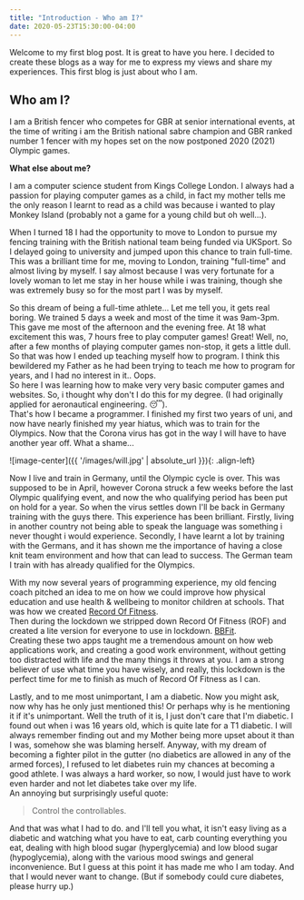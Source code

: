 ```yaml
---
title: "Introduction - Who am I?"
date: 2020-05-23T15:30:00-04:00
---
```


Welcome to my first blog post. It is great to have you here. I decided to create these blogs 
as a way for me to express my views and share my experiences. This first blog is just about who I am.

## Who am I?

I am a British fencer who competes for GBR at senior international events, at the time of 
writing i am the British national sabre champion and GBR ranked number 1 fencer with my hopes 
set on the now postponed 2020 (2021) Olympic games.  
  
**What else about me?**
  
I am a computer science student from Kings College London. I always had a passion for playing computer games as 
a child, in fact my mother tells me the only reason I learnt to read as a child was because i wanted to play Monkey 
Island (probably not a game for a young child but oh well...).  

When I turned 18 I had the opportunity to move to London to pursue my fencing training with the British national team
being funded via UKSport. So I delayed going to university and jumped upon this chance to train full-time.  
This was a brilliant time for me, moving to London, training "full-time" and almost
living by myself. I say almost because I was very fortunate for a lovely woman to let me stay in her house 
while i was training, though she was extremely busy so for the most part I was by myself.

So this dream of being a full-time athlete... Let me tell you, it gets real boring. We trained 5 days a week
and most of the time it was 9am-3pm. This gave me most of the afternoon and the evening free. At 18 what 
excitement this was, 7 hours free to play computer games! Great! Well, no, after a few months of playing computer 
games non-stop, it gets a little dull. So that was how I ended up teaching myself how to program. I think this 
bewildered my Father as he had been trying to teach me how to program for years, and I had no interest in it.. Oops.  
So here I was learning how to make very very basic computer games and websites. So, i thought why don't I do this
for my degree. (I had originally applied for aeronautical engineering. :sleeping:).  
That's how I became a programmer. I finished my first two years of uni, and now have nearly finished my year 
hiatus, which was to train for the Olympics. Now that the Corona virus has got in the way I will have to have another 
year off. What a shame...

![image-center]({{ '/images/will.jpg' | absolute_url }}){: .align-left}


Now I live and train in Germany, until the Olympic cycle is over. This was supposed to be in April, however Corona 
struck a few weeks before the last Olympic qualifying event, and now the who qualifying period has been put 
on hold for a year. So when the virus settles down I'll be back in Germany training with the guys there. This experience 
has been brilliant. Firstly, living in another country not being able to speak the language was something i never 
thought i would experience. Secondly, I have learnt a lot by training with the Germans, and it has shown me 
the importance of having a close knit team environment and how that can lead to success. The German team I 
train with has already qualified for the Olympics.

With my now several years of programming experience, my old fencing coach pitched an idea to me on how we could 
improve how physical education and use health & wellbeing to monitor children at schools. That was how we created 
[Record Of Fitness](https://www.recordoffitness.com).  
Then during the lockdown we stripped down Record Of Fitness (ROF) and created a lite version for everyone to use 
in lockdown. [BBFit](https://www.recordoffitness.com/bbfit).  
Creating these two apps taught me a tremendous amount on how web applications work, and creating a good work 
environment, without getting too distracted with life and the many things it throws at you. 
I am a strong believer of use what time you have wisely, and really, this lockdown is the perfect time for 
me to finish as much of Record Of Fitness as I can.

Lastly, and to me most unimportant, I am a diabetic. Now you might ask, now why has he only just mentioned this! Or 
perhaps why is he mentioning it if it's unimportant. Well the truth of it is, I just don't care that I'm 
diabetic. I found out when i was 16 years old, which is quite late for a T1 diabetic. I will always remember finding out 
and my Mother being more upset about it than I was, somehow she was blaming herself. Anyway, with my dream of becoming a 
fighter pilot in the gutter (no diabetics are allowed in any of the armed forces), I refused to let diabetes ruin my 
chances at becoming a good athlete. I was always a hard worker, so now, I would just have to work even harder and not 
let diabetes take over my life.  
An annoying but surprisingly useful quote: 
> Control the controllables. 

And that was what I had to do. and I'll tell you what, it isn't easy living as a diabetic and watching what you have to 
eat, carb counting everything you eat, dealing with high blood sugar (hyperglycemia) and low blood sugar (hypoglycemia), 
along with the various mood swings and general inconvenience. But I guess at this point it has made me who I am today. 
And that I would never want to change. (But if somebody could cure diabetes, please hurry up.)





  

